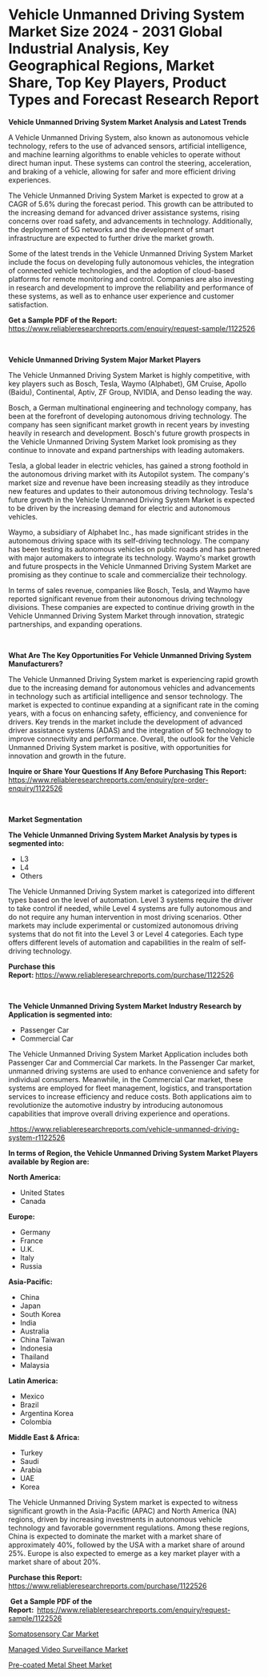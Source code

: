 <p><h1>Vehicle Unmanned Driving System Market Size 2024 - 2031 Global Industrial Analysis, Key Geographical Regions, Market Share, Top Key Players, Product Types and Forecast Research Report</h1></p><p><strong>Vehicle Unmanned Driving System Market Analysis and Latest Trends</strong></p>
<p><p>A Vehicle Unmanned Driving System, also known as autonomous vehicle technology, refers to the use of advanced sensors, artificial intelligence, and machine learning algorithms to enable vehicles to operate without direct human input. These systems can control the steering, acceleration, and braking of a vehicle, allowing for safer and more efficient driving experiences.</p><p>The Vehicle Unmanned Driving System Market is expected to grow at a CAGR of 5.6% during the forecast period. This growth can be attributed to the increasing demand for advanced driver assistance systems, rising concerns over road safety, and advancements in technology. Additionally, the deployment of 5G networks and the development of smart infrastructure are expected to further drive the market growth.</p><p>Some of the latest trends in the Vehicle Unmanned Driving System Market include the focus on developing fully autonomous vehicles, the integration of connected vehicle technologies, and the adoption of cloud-based platforms for remote monitoring and control. Companies are also investing in research and development to improve the reliability and performance of these systems, as well as to enhance user experience and customer satisfaction.</p></p>
<p><strong>Get a Sample PDF of the Report:&nbsp;</strong> <a href="https://www.reliableresearchreports.com/enquiry/request-sample/1122526">https://www.reliableresearchreports.com/enquiry/request-sample/1122526</a></p>
<p>&nbsp;</p>
<p><strong>Vehicle Unmanned Driving System Major Market Players</strong></p>
<p><p>The Vehicle Unmanned Driving System Market is highly competitive, with key players such as Bosch, Tesla, Waymo (Alphabet), GM Cruise, Apollo (Baidu), Continental, Aptiv, ZF Group, NVIDIA, and Denso leading the way.</p><p>Bosch, a German multinational engineering and technology company, has been at the forefront of developing autonomous driving technology. The company has seen significant market growth in recent years by investing heavily in research and development. Bosch's future growth prospects in the Vehicle Unmanned Driving System Market look promising as they continue to innovate and expand partnerships with leading automakers.</p><p>Tesla, a global leader in electric vehicles, has gained a strong foothold in the autonomous driving market with its Autopilot system. The company's market size and revenue have been increasing steadily as they introduce new features and updates to their autonomous driving technology. Tesla's future growth in the Vehicle Unmanned Driving System Market is expected to be driven by the increasing demand for electric and autonomous vehicles.</p><p>Waymo, a subsidiary of Alphabet Inc., has made significant strides in the autonomous driving space with its self-driving technology. The company has been testing its autonomous vehicles on public roads and has partnered with major automakers to integrate its technology. Waymo's market growth and future prospects in the Vehicle Unmanned Driving System Market are promising as they continue to scale and commercialize their technology.</p><p>In terms of sales revenue, companies like Bosch, Tesla, and Waymo have reported significant revenue from their autonomous driving technology divisions. These companies are expected to continue driving growth in the Vehicle Unmanned Driving System Market through innovation, strategic partnerships, and expanding operations.</p></p>
<p>&nbsp;</p>
<p><strong>What Are The Key Opportunities For Vehicle Unmanned Driving System Manufacturers?</strong></p>
<p><p>The Vehicle Unmanned Driving System market is experiencing rapid growth due to the increasing demand for autonomous vehicles and advancements in technology such as artificial intelligence and sensor technology. The market is expected to continue expanding at a significant rate in the coming years, with a focus on enhancing safety, efficiency, and convenience for drivers. Key trends in the market include the development of advanced driver assistance systems (ADAS) and the integration of 5G technology to improve connectivity and performance. Overall, the outlook for the Vehicle Unmanned Driving System market is positive, with opportunities for innovation and growth in the future.</p></p>
<p><strong>Inquire or Share Your Questions If Any Before Purchasing This Report:</strong> <a href="https://www.reliableresearchreports.com/enquiry/pre-order-enquiry/1122526">https://www.reliableresearchreports.com/enquiry/pre-order-enquiry/1122526</a></p>
<p>&nbsp;</p>
<p><strong>Market Segmentation</strong></p>
<p><strong>The Vehicle Unmanned Driving System Market Analysis by types is segmented into:</strong></p>
<p><ul><li>L3</li><li>L4</li><li>Others</li></ul></p>
<p><p>The Vehicle Unmanned Driving System market is categorized into different types based on the level of automation. Level 3 systems require the driver to take control if needed, while Level 4 systems are fully autonomous and do not require any human intervention in most driving scenarios. Other markets may include experimental or customized autonomous driving systems that do not fit into the Level 3 or Level 4 categories. Each type offers different levels of automation and capabilities in the realm of self-driving technology.</p></p>
<p><strong>Purchase this Report:&nbsp;</strong><a href="https://www.reliableresearchreports.com/purchase/1122526">https://www.reliableresearchreports.com/purchase/1122526</a></p>
<p>&nbsp;</p>
<p><strong>The Vehicle Unmanned Driving System Market Industry Research by Application is segmented into:</strong></p>
<p><ul><li>Passenger Car</li><li>Commercial Car</li></ul></p>
<p><p>The Vehicle Unmanned Driving System Market Application includes both Passenger Car and Commercial Car markets. In the Passenger Car market, unmanned driving systems are used to enhance convenience and safety for individual consumers. Meanwhile, in the Commercial Car market, these systems are employed for fleet management, logistics, and transportation services to increase efficiency and reduce costs. Both applications aim to revolutionize the automotive industry by introducing autonomous capabilities that improve overall driving experience and operations.</p></p>
<p><a href="https://www.reliableresearchreports.com/vehicle-unmanned-driving-system-r1122526">&nbsp;https://www.reliableresearchreports.com/vehicle-unmanned-driving-system-r1122526</a></p>
<p><strong>In terms of Region, the Vehicle Unmanned Driving System Market Players available by Region are:</strong></p>
<p>
    <p> <strong> North America: </strong>
        <ul>
            <li>United States</li>
            <li>Canada</li>
        </ul>
        </p> 
    <p> <strong> Europe: </strong>
        <ul>
            <li>Germany</li>
            <li>France</li>
            <li>U.K.</li>
            <li>Italy</li>
            <li>Russia</li>
        </ul>
        </p> 
    <p> <strong> Asia-Pacific: </strong>
        <ul>
            <li>China</li>
            <li>Japan</li>
            <li>South Korea</li>
            <li>India</li>
            <li>Australia</li>
            <li>China Taiwan</li>
            <li>Indonesia</li>
            <li>Thailand</li>
            <li>Malaysia</li>
        </ul>
        </p> 
    <p> <strong> Latin America: </strong>
        <ul>
            <li>Mexico</li>
            <li>Brazil</li>
            <li>Argentina Korea</li>
            <li>Colombia</li>
        </ul>
        </p> 
    <p> <strong> Middle East & Africa: </strong>
        <ul>
            <li>Turkey</li>
            <li>Saudi</li>
            <li>Arabia</li>
            <li>UAE</li>
            <li>Korea</li>
        </ul>
    </p>
    </p>
<p><p>The Vehicle Unmanned Driving System market is expected to witness significant growth in the Asia-Pacific (APAC) and North America (NA) regions, driven by increasing investments in autonomous vehicle technology and favorable government regulations. Among these regions, China is expected to dominate the market with a market share of approximately 40%, followed by the USA with a market share of around 25%. Europe is also expected to emerge as a key market player with a market share of about 20%.</p></p>
<p><strong>Purchase this Report: </strong><a href="https://www.reliableresearchreports.com/purchase/1122526">https://www.reliableresearchreports.com/purchase/1122526</a></p>
<p>&nbsp;<strong>Get a Sample PDF of the Report:&nbsp;&nbsp;</strong><a href="https://www.reliableresearchreports.com/enquiry/request-sample/1122526">https://www.reliableresearchreports.com/enquiry/request-sample/1122526</a></p>
<p><strong></strong></p>
<p><p><a href="https://issuu.com/reportprime-2/docs/somatosensory-car-market-size-2030.pptx">Somatosensory Car Market</a></p><p><a href="https://view.publitas.com/reportprime-1/managed-video-surveillance-market-the-key-to-successful-business-strategy-forecast-till-2031/">Managed Video Surveillance Market</a></p><p><a href="https://www.linkedin.com/pulse/pre-coated-metal-sheet-market-size-examines-its-scope-321oe">Pre-coated Metal Sheet Market</a></p></p>